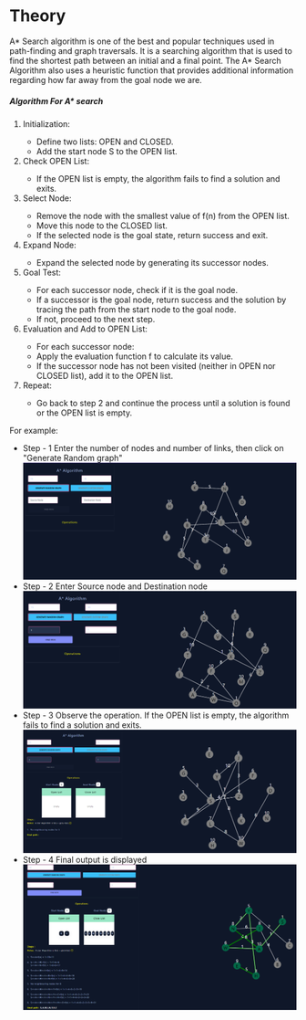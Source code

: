 # Theory

A* Search algorithm is one of the best and popular techniques used in path-finding and graph traversals.
It is a searching algorithm that is used to find the shortest path between an initial and a final point.
The A* Search Algorithm also uses a heuristic function that provides additional information regarding how
far away from the goal node we are.

<h5>Algorithm For A* search</h5>

 <ol>
 <li>Initialization:</li>
 <ul>
                <li>Define two lists: OPEN and CLOSED.</li>
                <li>Add the start node S to the OPEN list.</li>
                </ul>
            <li>Check OPEN List:</li>
            <ul>
                <li>If the OPEN list is empty, the algorithm fails to find a solution and exits.</li>
            </ul>
        <li>Select Node:</li>
            <ul>
                <li>Remove the node with the smallest value of f(n) from the OPEN list.</li>
                <li>Move this node to the CLOSED list.</li>
                <li>If the selected node is the goal state, return success and exit.</li>
            </ul>
         <li>Expand Node:</li>
            <ul>
                <li>Expand the selected node by generating its successor nodes.</li>
            </ul>
          <li>Goal Test:</li>
            <ul>
                <li>For each successor node, check if it is the goal node.</li>
                <li>If a successor is the goal node, return success and the solution by tracing the path from the start node to the goal node.</li>
                <li>If not, proceed to the next step.</li>
            </ul>
        <li>Evaluation and Add to OPEN List:</li>
            <ul >
                <li>For each successor node:</li>
                <li>Apply the evaluation function f to calculate its value.</li>
                <li>If the successor node has not been visited (neither in OPEN nor CLOSED list), add it to the OPEN list.</li>
            </ul>
        <li>Repeat:</li>
            <ul>
                <li>Go back to step 2 and continue the process until a solution is found or the OPEN list is empty.</li>
            </ul>
            </ol>
<p>For example:</P>
<ul>
  <li>Step - 1 Enter the number of nodes and number of links, then click on "Generate Random graph"
  <img src="./images/step1.png" alt="A* Search Algorithm Visualization"></li>
  <li>Step - 2 Enter Source node and Destination node
  <img src="./images/step2.png" alt="A* Search Algorithm Visualization"></li>
  <li>Step - 3 Observe the operation. If the OPEN list is empty, the algorithm fails to find a solution and exits.
  <img src="./images/step3.png" alt="A* Search Algorithm Visualization"></li>
  <li>Step - 4 Final output is displayed
  <img src="./images/step4.png" alt="A* Search Algorithm Visualization">
  </li>
</ul>
